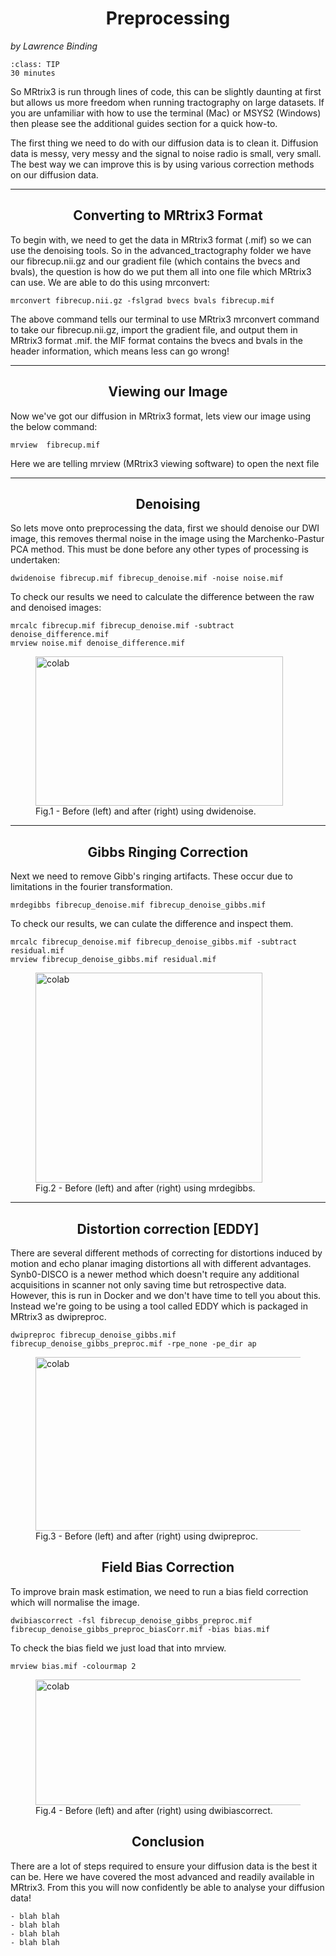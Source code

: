 # Preprocessing
_by Lawrence Binding_

```{admonition} Estimated Time 
:class: TIP
30 minutes
```

So MRtrix3 is run through lines of code, this can be slightly daunting at first but allows us more freedom when running tractography on large datasets. If you are unfamiliar with how to use the terminal (Mac) or MSYS2 (Windows) then please see the additional guides section for a quick how-to. 

The first thing we need to do with our diffusion data is to clean it. Diffusion data is messy, very messy and the signal to noise radio is small, very small. The best way we can improve this is by using various correction methods on our diffusion data. 
<style>
h1 {text-align: center;}
h2 {text-align: center;}
</style>

--- 

## Converting to MRtrix3 Format
To begin with, we need to get the data in MRtrix3 format (.mif) so we can use the denoising tools. So in the advanced_tractography folder we have our fibrecup.nii.gz and our gradient file (which contains the bvecs and bvals), the question is how do we put them all into one file which MRtrix3 can use. We are able to do this using mrconvert:

```shell
mrconvert fibrecup.nii.gz -fslgrad bvecs bvals fibrecup.mif 
```
The above command tells our terminal to use MRtrix3 mrconvert command to take our fibrecup.nii.gz, import the gradient file, and output them in MRtrix3 format .mif. the MIF format contains the bvecs and bvals in the header information, which means less can go wrong!

---
## Viewing our Image  
Now we've got our diffusion in MRtrix3 format, lets view our image using the below command:

```shell
mrview  fibrecup.mif
```
Here we are telling mrview (MRtrix3 viewing software) to open the next file

---
## Denoising  
So lets move onto preprocessing the data, first we should denoise our DWI image, this removes thermal noise in the image using the Marchenko-Pastur PCA method. This must be done before any other types of processing is undertaken: 


```shell
dwidenoise fibrecup.mif fibrecup_denoise.mif -noise noise.mif
```
To check our results we need to calculate the difference between the raw and denoised images:

```shell
mrcalc fibrecup.mif fibrecup_denoise.mif -subtract denoise_difference.mif 
mrview noise.mif denoise_difference.mif
```

<figure>
<img src="../../_static/img/dwidenoise.png" alt="colab" style="width:396px;height:239px;">
<figcaption>Fig.1 - Before (left) and after (right) using dwidenoise.</figcaption>
</figure>

---
## Gibbs Ringing Correction
Next we need to remove Gibb's ringing artifacts. These occur due to limitations in the fourier transformation. 

```shell
mrdegibbs fibrecup_denoise.mif fibrecup_denoise_gibbs.mif
```

To check our results, we can culate the difference and inspect them. 

```shell
mrcalc fibrecup_denoise.mif fibrecup_denoise_gibbs.mif -subtract residual.mif
mrview fibrecup_denoise_gibbs.mif residual.mif
```

<figure>
<img src="../../_static/img/ringing.png" alt="colab" style="width:363px;height:336px;">
<figcaption>Fig.2 - Before (left) and after (right) using mrdegibbs.</figcaption>
</figure>

--- 

## Distortion correction [EDDY]
There are several different methods of correcting for distortions induced by motion and echo planar imaging distortions all with different advantages. Synb0-DISCO is a newer method which doesn't require any additional acquisitions in scanner not only saving time but retrospective data. However, this is run in Docker and we don't have time to tell you about this. Instead we're going to be using a tool called EDDY which is packaged in MRtrix3 as dwipreproc. 

```shell
dwipreproc fibrecup_denoise_gibbs.mif fibrecup_denoise_gibbs_preproc.mif -rpe_none -pe_dir ap
```

<figure>
<img src="../../_static/img/eddy.png" alt="colab" style="width:435px;height:278px;">
<figcaption>Fig.3 - Before (left) and after (right) using dwipreproc.</figcaption>
</figure>

## Field Bias Correction 
To improve brain mask estimation, we need to run a bias field correction which will normalise the image. 

```shell
dwibiascorrect -fsl fibrecup_denoise_gibbs_preproc.mif fibrecup_denoise_gibbs_preproc_biasCorr.mif -bias bias.mif 
```
To check the bias field we just load that into mrview.

```shell
mrview bias.mif -colourmap 2  
```
<figure>
<img src="../../_static/img/biascorrect.png" alt="colab" style="width:540px;height:201px;">
<figcaption>Fig.4 - Before (left) and after (right) using dwibiascorrect.</figcaption>
</figure>


## Conclusion 
There are a lot of steps required to ensure your diffusion data is the best it can be. Here we have covered the most advanced and readily available in MRtrix3. From this you will now confidently be able to analyse your diffusion data!


<style>
  .iframe-container {
		text-align:center;
  		width:100%;
  }
</style>


```{admonition} Further reading
- blah blah 
- blah blah
- blah blah
- blah blah

```
